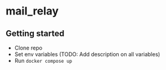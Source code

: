 # mail_relay

## Getting started

* Clone repo
* Set env variables (TODO: Add description on all variables)
* Run `docker compose up`